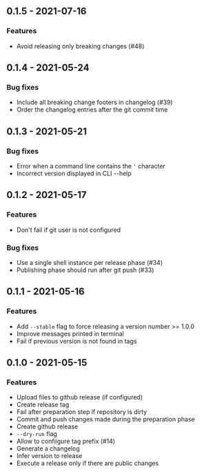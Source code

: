 ## 0.1.5 - 2021-07-16

### Features

* Avoid releasing only breaking changes (#48)



## 0.1.4 - 2021-05-24

### Bug fixes

* Include all breaking change footers in changelog (#39)
* Order the changelog entries after the git commit time



## 0.1.3 - 2021-05-21

### Bug fixes

* Error when a command line contains the `'` character
* Incorrect version displayed in CLI --help



## 0.1.2 - 2021-05-17

### Features

* Don't fail if git user is not configured


### Bug fixes

* Use a single shell instance per release phase (#34)
* Publishing phase should run after git push (#33)



## 0.1.1 - 2021-05-16

### Features

* Add `--stable` flag to force releasing a version number >= 1.0.0
* Improve messages printed in terminal
* Fail if previous version is not found in tags



## 0.1.0 - 2021-05-15

### Features

* Upload files to github release (if configured)
* Create release tag
* Fail after preparation step if repository is dirty
* Commit and push changes made during the preparation phase
* Create github release
* `--dry-run` flag
* Allow to confiigure tag prefix (#14)
* Generate a changelog
* Infer version to release
* Execute a release only if there are public changes
